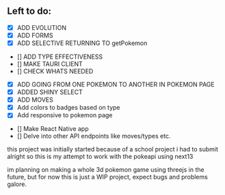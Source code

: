## Left to do:

- [x] ADD EVOLUTION
- [x] ADD FORMS
- [x] ADD SELECTIVE RETURNING TO getPokemon
- [] ADD TYPE EFFECTIVENESS
- [] MAKE TAURI CLIENT
- [] CHECK WHATS NEEDED

- [x] ADD GOING FROM ONE POKEMON TO ANOTHER IN POKEMON PAGE
- [x] ADDED SHINY SELECT
- [x] ADD MOVES
- [x] Add colors to badges based on type
- [x] Add responsive to pokemon page
- [] Make React Native app
- [] Delve into other API endpoints like moves/types etc.

this project was initially started because of a school project i had to submit
alright so this is my attempt to work with the pokeapi using next13

im planning on making a whole 3d pokemon game using threejs in the future, but for now this is just a WIP project, expect bugs and problems galore.
